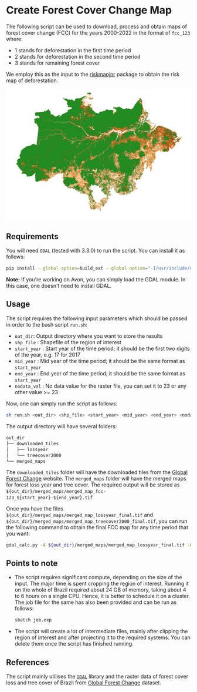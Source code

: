 # Create Forest Cover Change Map

The following script can be used to download, process and obtain maps of forest cover change (FCC) for the years 2000-2022 in the format of `fcc_123` where:
 - 1 stands for deforestation in the first time period
 - 2 stands for deforestation in the second time period
 - 3 stands for remaining forest cover

We employ this as the input to the [riskmapjnr](https://github.com/ghislainv/riskmapjnr) package to obtain the risk map of deforestation. 

![image info](./assets/fcc123.png)

## Requirements

You will need `GDAL` (tested with 3.3.0) to run the script. You can install it as follows:

```bash
pip install --global-option=build_ext --global-option="-I/usr/include/gdal" gdal==$(gdal-config --version)
```

**Note:** If you're working on Avon, you can simply load the GDAL module. In this case, one doesn't need to install GDAL.

## Usage

The script requires the following input parameters which should be passed in order to the bash script `run.sh`:
- `out_dir`: Output directory where you want to store the results
- `shp_file` : Shapefile of the region of interest
- `start_year` : Start year of the time period; it should be the first two digits of the year, e.g. 17 for 2017
- `mid_year` : Mid year of the time period; it should be the same format as `start_year`
- `end_year` : End year of the time period; it should be the same format as `start_year`
- `nodata_val` : No data value for the raster file, you can set it to 23 or any other value >= 23

Now, one can simply run the script as follows:

```bash
sh run.sh <out_dir> <shp_file> <start_year> <mid_year> <end_year> <nodata_val>
```

The output directory will have several folders:

```
out_dir
├── downloaded_tiles
│   ├── lossyear
│   └── treecover2000
└── merged_maps
```

The `downloaded_tiles` folder will have the downloaded tiles from the [Global Forest Change](https://storage.googleapis.com/earthenginepartners-hansen/GFC-2022-v1.10/download.html) website. The `merged_maps` folder will have the merged maps for forest loss year and tree cover. The required output will be stored as 
```${out_dir}/merged_maps/merged_map_fcc-123_${start_year}-${end_year}.tif```

Once you have the files `${out_dir}/merged_maps/merged_map_lossyear_final.tif` and `${out_dir}/merged_maps/merged_map_treecover2000_final.tif`, you can run the following command to obtain the final FCC map for any time period that you want:

```bash
gdal_calc.py -A ${out_dir}/merged_maps/merged_map_lossyear_final.tif -B ${out_dir}/merged_maps/merged_map_treecover2000_final.tif --calc="(A==0)*3*(B>0) + (A>=${start_year})*(A<=${mid_year_1})*1 + (A>=${mid_year_2})*(A<=${end_year})*2" --NoDataValue=0 --outfile ${out_dir}/merged_maps/merged_map_fcc-123_${start_year}-${end_year}.tif
```

## Points to note

- The script requires significant compute, depending on the size of the input. The major time is spent cropping the region of interest. Running it on the whole of Brazil required about 24 GB of memory, taking about 4 to 6 hours on a single CPU. Hence, it is better to schedule it on a cluster. The job file for the same has also been provided and can be run as follows:

  ```bash
  sbatch job.exp
  ```
- The script will create a lot of intermediate files, mainly after clipping the region of interest and after projecting it to the required systems. You can delete them once the script has finished running.

## References

The script mainly utilises the [`GDAL`](https://gdal.org/) library and the raster data of forest cover loss and tree cover of Brazil from [Global Forest Change](https://storage.googleapis.com/earthenginepartners-hansen/GFC-2022-v1.10/download.html) dataset.
